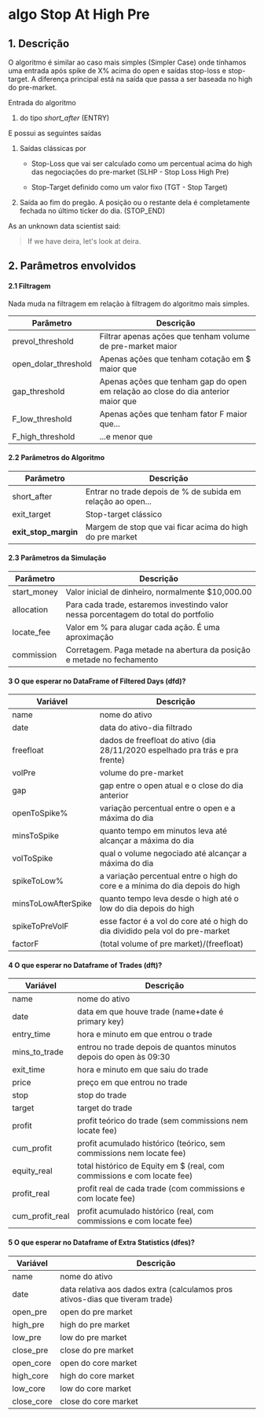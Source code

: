 # algo Stop At High Pre


## 1. Descrição

O algoritmo é similar ao caso mais simples (Simpler Case) onde tínhamos uma entrada após spike de X% acima do open e saídas stop-loss e stop-target. A diferença principal está na saída que passa a ser baseada no high do pre-market.

Entrada do algoritmo

1. do tipo *short_after* (ENTRY) 

E possui as seguintes saídas
	
1. Saídas clássicas por 
	
	* Stop-Loss que vai ser calculado como um percentual acima do high das negociações do pre-market (SLHP - Stop Loss High Pre) 

	* Stop-Target definido como um valor fixo (TGT - Stop Target)

2. Saída ao fim do pregão. A posição ou o restante dela é completamente fechada no último ticker do dia. (STOP_END)

As an unknown data scientist said:

> If we have deira, let's look at deira.

## 2. Parâmetros envolvidos

#### 2.1 Filtragem

Nada muda na filtragem em relação à filtragem do algoritmo mais simples.

Parâmetro | Descrição 
----------|----------
prevol_threshold | Filtrar apenas ações que tenham volume de pre-market maior
open_dolar_threshold | Apenas ações que tenham cotação em $ maior que
gap_threshold | Apenas ações que tenham gap do open em relação ao close do dia anterior maior que
F_low_threshold | Apenas ações que tenham fator F maior que...
F_high_threshold | ...e menor que

#### 2.2 Parâmetros do Algoritmo

Parâmetro | Descrição 
----------|----------
short_after | Entrar no trade depois de % de subida em relação ao open...
exit_target | Stop-target clássico
**exit_stop_margin** | Margem de stop que vai ficar acima do high do pre market


#### 2.3 Parâmetros da Simulação

Parâmetro | Descrição 
----------|----------
start_money | Valor inicial de dinheiro, normalmente $10,000.00
allocation | Para cada trade, estaremos investindo valor nessa porcentagem do total do portfolio
locate_fee | Valor em % para alugar cada ação. É uma aproximação
commission | Corretagem. Paga metade na abertura da posição e metade no fechamento


#### 3 O que esperar no DataFrame of Filtered Days (dfd)?

Variável | Descrição 
----------|----------
name | nome do ativo
date | data do ativo-dia filtrado
freefloat | dados de freefloat do ativo (dia 28/11/2020 espelhado pra trás e pra frente)
volPre | volume do pre-market
gap | gap entre o open atual e o close do dia anterior
openToSpike% | variação percentual entre o open e a máxima do dia
minsToSpike | quanto tempo em minutos leva até alcançar a máxima do dia
volToSpike | qual o volume negociado até alcançar a máxima do dia
spikeToLow% | a variação percentual entre o high do core e a mínima do dia depois do high
minsToLowAfterSpike | quanto tempo leva desde o high até o low do dia depois do high
spikeToPreVolF | esse factor é a vol do core até o high do dia dividido pela vol do pre-market
factorF | (total volume of pre market)/(freefloat) 


#### 4 O que esperar no Dataframe of Trades (dft)?

Variável | Descrição 
----------|----------
name | nome do ativo
date | data em que houve trade (name+date é primary key)
entry_time | hora e minuto em que entrou o trade
mins_to_trade | entrou no trade depois de quantos minutos depois do open às 09:30
exit_time | hora e minuto em que saiu do trade
price | preço em que entrou no trade
stop | stop do trade
target | target do trade
profit | profit teórico do trade (sem commissions nem locate fee)
cum_profit | profit acumulado histórico (teórico, sem commissions nem locate fee) 
equity_real | total histórico de Equity em $ (real, com commissions e com locate fee)
profit_real | profit real de cada trade (com commissions e com locate fee)
cum_profit_real | profit acumulado histórico (real, com commissions e com locate fee)


#### 5 O que esperar no Dataframe of Extra Statistics (dfes)?

Variável | Descrição 
----------|----------
name | nome do ativo
date | data relativa aos dados extra (calculamos pros ativos-dias que tiveram trade)
open_pre | open do pre market
high_pre | high do pre market
low_pre | low do pre market
close_pre | close do pre market
open_core | open do core market
high_core | high do core market
low_core | low do core market
close_core | close do core market
